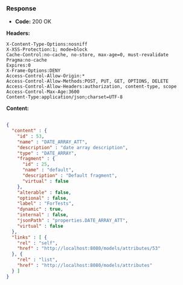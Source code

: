 ### Response

* **Code:** 200 OK

**Headers:**

`X-Content-Type-Options:nosniff`  
`X-XSS-Protection:1; mode=block`  
`Cache-Control:no-cache, no-store, max-age=0, must-revalidate`  
`Pragma:no-cache`  
`Expires:0`  
`X-Frame-Options:DENY`  
`Access-Control-Allow-Origin:*`  
`Access-Control-Allow-Methods:POST, PUT, GET, OPTIONS, DELETE`  
`Access-Control-Allow-Headers:authorization, content-type, scope`  
`Access-Control-Max-Age:3600`  
`Content-Type:application/json;charset=UTF-8`  

**Content:**

```json
    
{
  "content" : {
    "id" : 53,
    "name" : "DATE_ARRAY_ATT",
    "description" : "date array description",
    "type" : "DATE_ARRAY",
    "fragment" : {
      "id" : 25,
      "name" : "default",
      "description" : "Default fragment",
      "virtual" : false
    },
    "alterable" : false,
    "optional" : false,
    "label" : "ForTests",
    "dynamic" : true,
    "internal" : false,
    "jsonPath" : "properties.DATE_ARRAY_ATT",
    "virtual" : false
  },
  "links" : [ {
    "rel" : "self",
    "href" : "http://localhost:8080/models/attributes/53"
  }, {
    "rel" : "list",
    "href" : "http://localhost:8080/models/attributes"
  } ]
}
```
